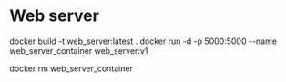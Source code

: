 # Web server

docker build -t web_server:latest .
docker run -d -p 5000:5000 --name web_server_container web_server:v1

docker rm web_server_container
